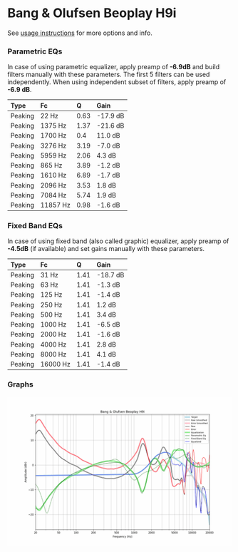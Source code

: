 # Bang & Olufsen Beoplay H9i
See [usage instructions](https://github.com/jaakkopasanen/AutoEq#usage) for more options and info.

### Parametric EQs
In case of using parametric equalizer, apply preamp of **-6.9dB** and build filters manually
with these parameters. The first 5 filters can be used independently.
When using independent subset of filters, apply preamp of **-6.9 dB**.

| Type    | Fc       |    Q | Gain     |
|:--------|:---------|:-----|:---------|
| Peaking | 22 Hz    | 0.63 | -17.9 dB |
| Peaking | 1375 Hz  | 1.37 | -21.6 dB |
| Peaking | 1700 Hz  | 0.4  | 11.0 dB  |
| Peaking | 3276 Hz  | 3.19 | -7.0 dB  |
| Peaking | 5959 Hz  | 2.06 | 4.3 dB   |
| Peaking | 865 Hz   | 3.89 | -1.2 dB  |
| Peaking | 1610 Hz  | 6.89 | -1.7 dB  |
| Peaking | 2096 Hz  | 3.53 | 1.8 dB   |
| Peaking | 7084 Hz  | 5.74 | 1.9 dB   |
| Peaking | 11857 Hz | 0.98 | -1.6 dB  |

### Fixed Band EQs
In case of using fixed band (also called graphic) equalizer, apply preamp of **-4.5dB**
(if available) and set gains manually with these parameters.

| Type    | Fc       |    Q | Gain     |
|:--------|:---------|:-----|:---------|
| Peaking | 31 Hz    | 1.41 | -18.7 dB |
| Peaking | 63 Hz    | 1.41 | -1.3 dB  |
| Peaking | 125 Hz   | 1.41 | -1.4 dB  |
| Peaking | 250 Hz   | 1.41 | 1.2 dB   |
| Peaking | 500 Hz   | 1.41 | 3.4 dB   |
| Peaking | 1000 Hz  | 1.41 | -6.5 dB  |
| Peaking | 2000 Hz  | 1.41 | -1.6 dB  |
| Peaking | 4000 Hz  | 1.41 | 2.8 dB   |
| Peaking | 8000 Hz  | 1.41 | 4.1 dB   |
| Peaking | 16000 Hz | 1.41 | -1.4 dB  |

### Graphs
![](./Bang%20&%20Olufsen%20Beoplay%20H9i.png)